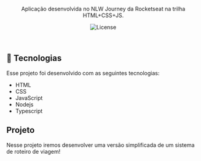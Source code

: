 <p align="center">
Aplicação desenvolvida no NLW Journey da Rocketseat na trilha HTML+CSS+JS.
</p>

<p align="center">
  <img alt="License" src="https://img.shields.io/static/v1?label=license&message=MIT&color=18181B&labelColor=BEF264">
</p>

<br>

## 🚀 Tecnologias

Esse projeto foi desenvolvido com as seguintes tecnologias:

- HTML
- CSS
- JavaScript
- Nodejs
- Typescript

## Projeto

Nesse projeto iremos desenvolver uma versão simplificada de um sistema de roteiro de viagem!
